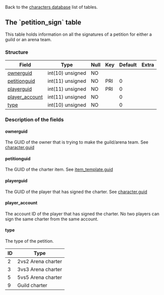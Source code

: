 Back to the [characters database](charactersdb_struct) list of tables.

The \`petition\_sign\` table
----------------------------

This table holds information on all the signatures of a petition for either a guild or an arena team.

### Structure

| **Field**                                       | **Type**         | **Null** | **Key** | **Default** | **Extra** |
|-------------------------------------------------|------------------|----------|---------|-------------|-----------|
| [ownerguid](Petition_sign#ownerguid)            | int(10) unsigned | NO       |         |             |           |
| [petitionguid](Petition_sign#petitionguid)      | int(11) unsigned | NO       | PRI     | 0           |           |
| [playerguid](Petition_sign#playerguid)          | int(11) unsigned | NO       | PRI     | 0           |           |
| [player\_account](Petition_sign#player_account) | int(11) unsigned | NO       |         | 0           |           |
| [type](Petition_sign#type)                      | int(10) unsigned | NO       |         | 0           |           |

### Description of the fields

#### ownerguid

The GUID of the owner that is trying to make the guild/arena team. See [character.guid](character#guid)

#### petitionguid

The GUID of the charter item. See [item\_template.guid](item_template#guid)

#### playerguid

The GUID of the player that has signed the charter. See [character.guid](character#guid)

#### player\_account

The account ID of the player that has signed the charter. No two players can sign the same charter from the same account.

#### type

The type of the petition.

| ID  | Type               |
|-----|--------------------|
| 2   | 2vs2 Arena charter |
| 3   | 3vs3 Arena charter |
| 5   | 5vs5 Arena charter |
| 9   | Guild charter      |


